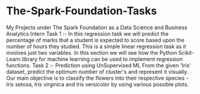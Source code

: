 # The-Spark-Foundation-Tasks
My Projects under The Spark Foundation as a Data Science and Business Analytics Intern  Task 1 :- In this regression task we will predict the percentage of marks that a student is expected to score based upon the number of hours they studied. This is a simple linear regression task as it involves just two variables.  In this section we will see how the Python Scikit-Learn library for machine learning can be used to implement regression functions.  Task 2 :- Prediction using UnSupervised ML From the given 'Iris' dataset, predict the optimum number of cluster's and represent it visually.  Our main objective is to classify the flowers into their respective species - Iris setosa, Iris virginica and Iris versicolor by using various possible plots.
